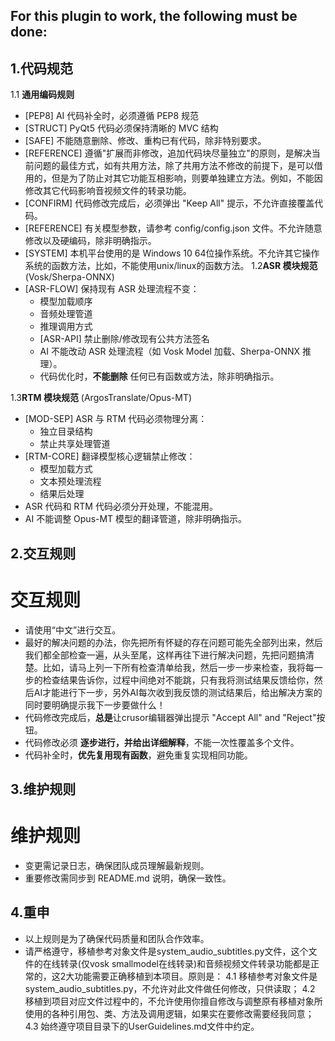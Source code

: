 ## For this plugin to work, the following must be done:
##  1.代码规范
1.1 **通用编码规则**
- [PEP8]  AI 代码补全时，必须遵循 PEP8 规范
- [STRUCT] PyQt5 代码必须保持清晰的 MVC 结构
- [SAFE] 不能随意删除、修改、重构已有代码，除非特别要求。
- [REFERENCE] 遵循"扩展而非修改，追加代码块尽量独立"的原则，是解决当前问题的最佳方式，如有共用方法，除了共用方法不修改的前提下，是可以借用的，但是为了防止对其它功能互相影响，则要单独建立方法。例如，不能因修改其它代码影响音视频文件的转录功能。
- [CONFIRM] 代码修改完成后，必须弹出 "Keep All" 提示，不允许直接覆盖代码。
- [REFERENCE] 有关模型参数，请参考 config/config.json 文件。不允许随意修改以及硬编码，除非明确指示。
- [SYSTEM] 本机平台使用的是 Windows 10 64位操作系统。不允许其它操作系统的函数方法，比如，不能使用unix/linux的函数方法。
1.2**ASR 模块规范** (Vosk/Sherpa-ONNX)
- [ASR-FLOW] 保持现有 ASR 处理流程不变：
     - 模型加载顺序
     - 音频处理管道
     - 推理调用方式
     - [ASR-API] 禁止删除/修改现有公共方法签名
     - AI 不能改动 ASR 处理流程（如 Vosk Model 加载、Sherpa-ONNX 推理）。
     - 代码优化时，**不能删除** 任何已有函数或方法，除非明确指示。

1.3**RTM 模块规范** (ArgosTranslate/Opus-MT)
   - [MOD-SEP] ASR 与 RTM 代码必须物理分离：
        - 独立目录结构
        - 禁止共享处理管道
   - [RTM-CORE] 翻译模型核心逻辑禁止修改：
        - 模型加载方式
        - 文本预处理流程
        - 结果后处理
- ASR 代码和 RTM 代码必须分开处理，不能混用。
- AI 不能调整 Opus-MT 模型的翻译管道，除非明确指示。

## 2.交互规则
# 交互规则
- 请使用“中文”进行交互。
- 最好的解决问题的办法，你先把所有怀疑的存在问题可能先全部列出来，然后我们都全部检查一遍，从头至尾，这样再往下进行解决问题，先把问题搞清楚。比如，请马上列一下所有检查清单给我，然后一步一步来检查，我将每一步的检查结果告诉你，过程中间绝对不能跳，只有我将测试结果反馈给你，然后AI才能进行下一步，另外AI每次收到我反馈的测试结果后，给出解决方案的同时要明确提示我下一步要做什么！
- 代码修改完成后，**总是**让crusor编辑器弹出提示 "Accept All" and "Reject"按钮。
- 代码修改必须 **逐步进行，并给出详细解释**，不能一次性覆盖多个文件。
- 代码补全时，**优先复用现有函数**，避免重复实现相同功能。
## 3.维护规则
# 维护规则
- 变更需记录日志，确保团队成员理解最新规则。
- 重要修改需同步到 README.md 说明，确保一致性。
## 4.重申
- 以上规则是为了确保代码质量和团队合作效率。
- 请严格遵守，移植参考对象文件是system_audio_subtitles.py文件，这个文件的在线转录(仅vosk smallmodel在线转录)和音频视频文件转录功能都是正常的，这2大功能需要正确移植到本项目。原则是：
    4.1 移植参考对象文件是system_audio_subtitles.py，不允许对此文件做任何修改，只供读取；
    4.2 移植到项目对应文件过程中的，不允许使用你擅自修改与调整原有移植对象所使用的各种引用包、类、方法及调用逻辑，如果实在要修改需要经我同意；
    4.3 始终遵守项目目录下的UserGuidelines.md文件中约定。
